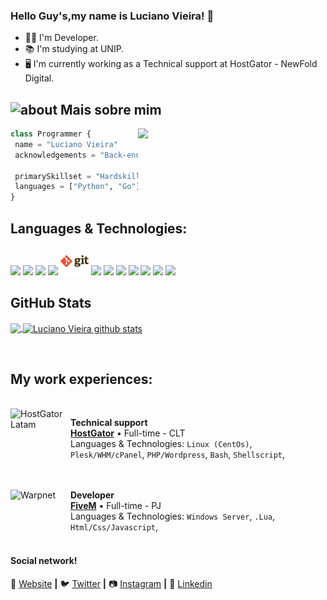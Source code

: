 ### Hello Guy's,my name is Luciano Vieira! 👋

- 👨‍💻  I'm  Developer.
- 📚  I'm studying at UNIP.
- 🖥️  I'm currently working as a Technical support at HostGator - NewFold Digital.

## <img width="45" alt="about" src="https://raw.github.com/elizarov/elizarov/master/about.png"> Mais sobre mim

<img align="right" width="300" src="https://i2.wp.com/allhtaccess.info/wp-content/uploads/2018/03/programming.gif?fit=1281%2C716&ssl=1" />

```python
class Programmer {
 name = "Luciano Vieira"
 acknowledgements = "Back-end Developer"
 
 primarySkillset = "Hardskills"
 languages = ["Python", "Go"] 
}
```

## **Languages & Technologies:**  
<code><img height="45" src="https://raw.githubusercontent.com/yurijserrano/Github-Profile-Readme-Logos/master/text%20editors/vscode.svg"></code>
<code><img height="45" src="https://raw.githubusercontent.com/yurijserrano/Github-Profile-Readme-Logos/master/cloud/amazon.svg"></code>
<code><img height="45" src="https://raw.githubusercontent.com/yurijserrano/Github-Profile-Readme-Logos/master/cloud/docker.svg"></code>
<code><img height="45" src="https://raw.githubusercontent.com/yurijserrano/Github-Profile-Readme-Logos/master/databases/mysql.svg"></code>
<code><img height="45" src="https://raw.githubusercontent.com/github/explore/80688e429a7d4ef2fca1e82350fe8e3517d3494d/topics/git/git.png"></code>
<code><img height="45" src="https://raw.githubusercontent.com/gilbarbara/logos/master/logos/linux-mint.svg"></code>
<code><img height="45" src="https://raw.githubusercontent.com/lucvieirasi/githubprofile/main/bash-1.svg"></code>
<code><img height="45" src="https://raw.githubusercontent.com/yurijserrano/Github-Profile-Readme-Logos/master/programming%20languages/python.svg"></code>
<code><img height="45" src="https://raw.githubusercontent.com/yurijserrano/Github-Profile-Readme-Logos/master/frameworks/flask.svg"></code>
<code><img height="45" src="https://raw.githubusercontent.com/yurijserrano/Github-Profile-Readme-Logos/master/frameworks/django.svg"></code>
<code><img height="45" src="https://fastapi.tiangolo.com/img/logo-margin/logo-teal.png"></code>
<code><img height="45" src="https://raw.githubusercontent.com/yurijserrano/Github-Profile-Readme-Logos/master/programming%20languages/go.svg"></code>



## **GitHub Stats**

<a href="https://github.com/Gurupreet">
  <img align="center" src="https://github-readme-stats.vercel.app/api/top-langs/?username=lucvieirasi&theme=dark&hide_langs_below=1" />
</a>

<a href="https://github.com/Gurupreet">
 <img align="center" src="https://github-readme-stats.vercel.app/api?username=lucvieirasi&show_icons=true&theme=dark&line_height=27" alt="Luciano Vieira github stats"/>
</a>

[Website]: https://lucianovieirapro.com/
[Twitter]: https://twitter.com/lucvieirapro
[Instagram]: https://www.instagram.com/lucianovieirapro/
[Linkedin]: https://www.linkedin.com/in/lucvieirasi/
<br>

## **My work experiences:**
<br>
<img align="left" height="96px" width="96px" alt="HostGator Latam" src="https://pbs.twimg.com/profile_images/1452640511127396358/pK5fJDYn_400x400.jpg"/>

**Technical support** \
[**HostGator**](https://www.hostgator.com.br/) • Full-time - CLT \
Languages & Technologies: `Linux (CentOs)`, `Plesk/WHM/cPanel`, `PHP/Wordpress`, `Bash`, `Shellscript`,\
<br/>
<br>

[<img align="left" height="96px" width="96px" alt="Warpnet" src="https://logos-world.net/wp-content/uploads/2021/03/FiveM-Logo.png"/>](https://www.fivembrasil.com/)

**Developer** \
[**FiveM**](https://www.fivembrasil.com/) • Full-time - PJ \
Languages & Technologies: `Windows Server`, `.Lua`, `Html/Css/Javascript`,\
<br/>

#### Social network!

🏡 [Website][website] **|** 
🐦 [Twitter][twitter] **|** 
📷 [Instagram][instagram] **|** 
👔 [Linkedin][linkedin]
